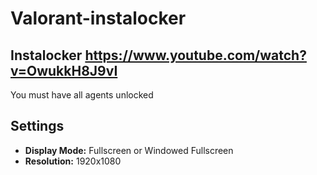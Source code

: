 # Valorant-instalocker
Instalocker
https://www.youtube.com/watch?v=OwukkH8J9vI
-------------------------------------------------------------------------
You must have all agents unlocked
## Settings
 - **Display Mode:** Fullscreen or Windowed Fullscreen
 - **Resolution:** 1920x1080
